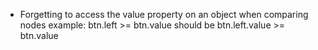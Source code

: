 - Forgetting to access the value property on an object when comparing nodes
    example: btn.left >= btn.value should be btn.left.value >= btn.value
